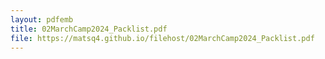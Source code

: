 ```yaml
---
layout: pdfemb
title: 02MarchCamp2024_Packlist.pdf
file: https://matsq4.github.io/filehost/02MarchCamp2024_Packlist.pdf
---
```

